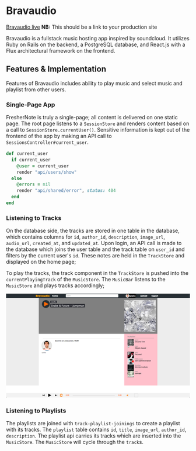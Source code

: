 # Bravaudio

[Bravaudio live][heroku] **NB:** This should be a link to your production site

[heroku]: http://www.bravaudio.herokuapp.com

Bravaudio is a fullstack music hosting app inspired by soundcloud.  It utilizes Ruby on Rails on the backend, a PostgreSQL database, and React.js with a Flux architectural framework on the frontend.  

## Features & Implementation

Features of Bravaudio includes ability to play music and select music and playlist from other users.

### Single-Page App

FresherNote is truly a single-page; all content is delivered on one static page.  The root page listens to a `SessionStore` and renders content based on a call to `SessionStore.currentUser()`.  Sensitive information is kept out of the frontend of the app by making an API call to `SessionsController#current_user`.

```ruby
def current_user
  if current_user
    @user = current_user
    render "api/users/show"
  else
    @errors = nil
    render "api/shared/error", status: 404
  end
end
  ```

### Listening to Tracks

  On the database side, the tracks are stored in one table in the database, which contains columns for `id`, `author_id`, `description`, `image_url`, `audio_url`, `created_at`, and `updated_at`.  Upon login, an API call is made to the database which joins the user table and the track table on `user_id` and filters by the current user's `id`.  These notes are held in the `TrackStore` and displayed on the home page;

  To play the tracks, the track component in the `TrackStore` is pushed into the `currentPlayingTrack` of the `MusicStore`. The `MusicBar` listens to the `MusicStore` and plays tracks accordingly;

![image of Track Index](./wireframes/track.png)


### Listening to Playlists

The playlists are joined with `track-playlist-joinings` to create a playlist with its tracks. The `playlist` table contains `id`, `title`, `image_url`, `author_id`, `description`. The playlist api carries its tracks which are inserted into the `MusicStore`. The `MusicStore` will cycle through the `track`s.
